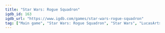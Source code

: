 ```yaml
---
title: "Star Wars: Rogue Squadron"
igdb_id: 163
igdb_url: "https://www.igdb.com/games/star-wars-rogue-squadron"
tag: ["Main game", "Star Wars: Rogue Squadron", "Star Wars", "LucasArts", "Nintendo", "Factor 5", "Disney Interactive Studios", "Gradiente", "Shooter", "Single player", "Third person", "Action", "Science fiction"]
---
```

